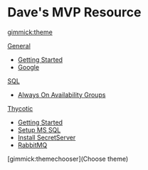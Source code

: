 <!--
  -- Name of your wiki
  -- Do NOT remove the leading `#` character.
  -->

# Dave's MVP Resource


<!--
  -- Default theme
  -- (Read: http://dynalon.github.io/mdwiki/#!customizing.md#Theme_chooser)
  -->

[gimmick:theme](cyborg)

[General]()

  * [Getting Started](general/getting_started.md)
  * [Google](https://www.google.com)

[SQL]()

  * [Always On Availability Groups](SQL/AlwaysOnAvailabilityGroups.md)

[Thycotic]()

  * [Getting Started](thycotic/getting_started.md)
  * [Setup MS SQL](thycotic/setup_mssql.md)
  * [Install SecretServer](thycotic/install_secretserver.md)
  * [RabbitMQ](thycotic/rabbitmq.md)

<!--
  -- Navigation
  -- (Read: http://dynalon.github.io/mdwiki/#!quickstart.md#Adding_a_navigation)
  -->

<!-- [About](pages/about.md)
[Download](pages/download.md)
-->
<!-- A more complex navigation example: ----------------------------------------

[Menu Item 1]()

  * # SubMenu Heading 1
  * [SubMenu Item 1](pages/subitem1.md)
  * [SubMenu Item 2](pages/subitem2.md)
  - - - -
  * # SubMenu Heading 2
  * [SubMenu Item 3](pages/subitem3.md)
  - - - -
  * # SubMenu Heading 3
  * [SubMenu Item 3](pages/subitem3.md)

[Menu Item 2](pages/item2.md)

[Menu Item 3](pages/item3.md)

---------------------------------------------------------------------------- -->

<!--
  -- Change the Language
  -- Could be useful when there's more than one language wiki.
  -->

<!--
[Change the Language]()

  * [English (United States)](/en_US/)
  * [English (United Kingdom)](/en_GB/)
  * [Italian](/it/)
-->

<!--
  -- Let the user choose a theme
  -- (Read: http://dynalon.github.io/mdwiki/#!quickstart.md#Adding_a_navigation)
  -->

[gimmick:themechooser](Choose theme)

